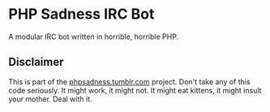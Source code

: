 PHP Sadness IRC Bot
===================

A modular IRC bot written in horrible, horrible PHP.

Disclaimer
----------

This is part of the [phpsadness.tumblr.com](http://phpsadness.tumblr.com) project.
Don't take any of this code seriously. It might work, it might not. It might eat kittens, it might insult your mother. Deal with it.

